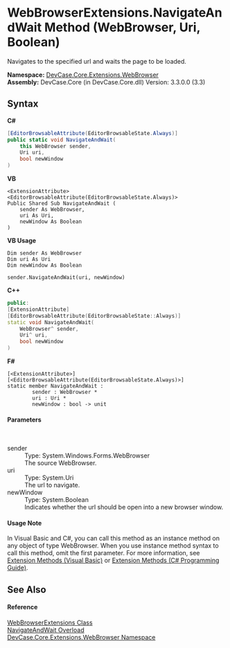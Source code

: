 # WebBrowserExtensions.NavigateAndWait Method (WebBrowser, Uri, Boolean)
 

Navigates to the specified url and waits the page to be loaded.

**Namespace:**&nbsp;<a href="N_DevCase_Core_Extensions_WebBrowser">DevCase.Core.Extensions.WebBrowser</a><br />**Assembly:**&nbsp;DevCase.Core (in DevCase.Core.dll) Version: 3.3.0.0 (3.3)

## Syntax

**C#**<br />
``` C#
[EditorBrowsableAttribute(EditorBrowsableState.Always)]
public static void NavigateAndWait(
	this WebBrowser sender,
	Uri uri,
	bool newWindow
)
```

**VB**<br />
``` VB
<ExtensionAttribute>
<EditorBrowsableAttribute(EditorBrowsableState.Always)>
Public Shared Sub NavigateAndWait ( 
	sender As WebBrowser,
	uri As Uri,
	newWindow As Boolean
)
```

**VB Usage**<br />
``` VB Usage
Dim sender As WebBrowser
Dim uri As Uri
Dim newWindow As Boolean

sender.NavigateAndWait(uri, newWindow)
```

**C++**<br />
``` C++
public:
[ExtensionAttribute]
[EditorBrowsableAttribute(EditorBrowsableState::Always)]
static void NavigateAndWait(
	WebBrowser^ sender, 
	Uri^ uri, 
	bool newWindow
)
```

**F#**<br />
``` F#
[<ExtensionAttribute>]
[<EditorBrowsableAttribute(EditorBrowsableState.Always)>]
static member NavigateAndWait : 
        sender : WebBrowser * 
        uri : Uri * 
        newWindow : bool -> unit 

```


#### Parameters
&nbsp;<dl><dt>sender</dt><dd>Type: System.Windows.Forms.WebBrowser<br />The source WebBrowser.</dd><dt>uri</dt><dd>Type: System.Uri<br />The url to navigate.</dd><dt>newWindow</dt><dd>Type: System.Boolean<br />Indicates whether the url should be open into a new browser window.</dd></dl>

#### Usage Note
In Visual Basic and C#, you can call this method as an instance method on any object of type WebBrowser. When you use instance method syntax to call this method, omit the first parameter. For more information, see <a href="https://docs.microsoft.com/dotnet/visual-basic/programming-guide/language-features/procedures/extension-methods">Extension Methods (Visual Basic)</a> or <a href="https://docs.microsoft.com/dotnet/csharp/programming-guide/classes-and-structs/extension-methods">Extension Methods (C# Programming Guide)</a>.

## See Also


#### Reference
<a href="T_DevCase_Core_Extensions_WebBrowser_WebBrowserExtensions">WebBrowserExtensions Class</a><br /><a href="Overload_DevCase_Core_Extensions_WebBrowser_WebBrowserExtensions_NavigateAndWait">NavigateAndWait Overload</a><br /><a href="N_DevCase_Core_Extensions_WebBrowser">DevCase.Core.Extensions.WebBrowser Namespace</a><br />